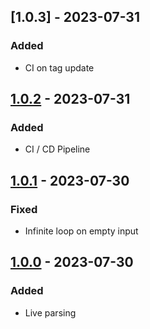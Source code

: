 ## [1.0.3] - 2023-07-31

### Added

- CI on tag update

## [1.0.2] - 2023-07-31

### Added

- CI / CD Pipeline

## [1.0.1] - 2023-07-30

### Fixed

- Infinite loop on empty input

## [1.0.0] - 2023-07-30

### Added

- Live parsing

[1.0.2]: https://github.com/kunalsin9h/livejq/compare/v2.0.1...v1.0.2
[1.0.1]: https://github.com/kunalsin9h/livejq/compare/v1.0.0...v1.0.1
[1.0.0]: https://github.com/kunalsin9h/livejq/releases/tag/v1.0.0

